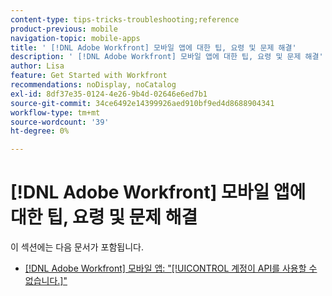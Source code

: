 ```yaml
---
content-type: tips-tricks-troubleshooting;reference
product-previous: mobile
navigation-topic: mobile-apps
title: ' [!DNL Adobe Workfront] 모바일 앱에 대한 팁, 요령 및 문제 해결'
description: ' [!DNL Adobe Workfront] 모바일 앱에 대한 팁, 요령 및 문제 해결'
author: Lisa
feature: Get Started with Workfront
recommendations: noDisplay, noCatalog
exl-id: 8df37e35-0124-4e26-9b4d-02646e6ed7b1
source-git-commit: 34ce6492e14399926aed910bf9ed4d8688904341
workflow-type: tm+mt
source-wordcount: '39'
ht-degree: 0%

---
```


# [!DNL Adobe Workfront] 모바일 앱에 대한 팁, 요령 및 문제 해결

이 섹션에는 다음 문서가 포함됩니다.

* [&#x200B; [!DNL Adobe Workfront] 모바일 앱: &quot;[!UICONTROL 계정이 API를 사용할 수 없습니다.]&quot;](../../../workfront-basics/mobile-apps/tips-tricks-and-troubleshooting/error-message-on-mobile-app.md)

